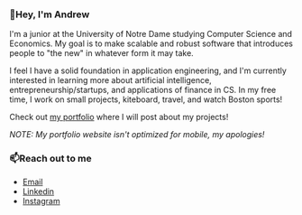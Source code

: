 ### 👋Hey, I'm Andrew 

I'm a junior at the University of Notre Dame studying Computer Science and Economics. My goal is to make scalable and robust software that introduces people to "the new" in whatever form it may take.

I feel I have a solid foundation in application engineering, and I'm currently interested in learning more about artificial intelligence, entrepreneurship/startups, and applications of finance in CS. In my free time, I work on small projects, kiteboard, travel, and watch Boston sports!

Check out [my portfolio](https://www.andrewvittiglio.com) where I will post about my projects! 

*NOTE: My portfolio website isn't optimized for mobile, my apologies!*

### 📫Reach out to me
  - [Email](andrewv433@gmail.com)
  - [Linkedin](https://linkedin.com/in/andr3wV)
  - [Instagram](https://instagram.com/andr3wvitt)
